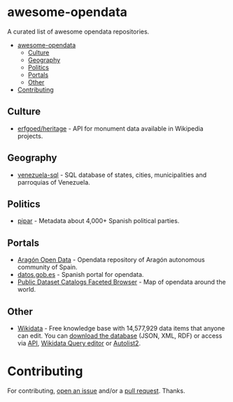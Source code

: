 # awesome-opendata

A curated list of awesome opendata repositories.

- [awesome-opendata](#awesome-opendata)
    - [Culture](#culture)
    - [Geography](#geography)
    - [Politics](#politics)
    - [Portals](#portals)
    - [Other](#other)
- [Contributing](#contributing)

## Culture

* [erfgoed/heritage](https://tools.wmflabs.org/heritage/api/api.php) - API for monument data available in Wikipedia projects.

## Geography

* [venezuela-sql](https://github.com/marydn/venezuela-sql) - SQL database of states, cities, municipalities and parroquias of Venezuela.

## Politics

* [pipar](https://github.com/imdario/pipar) - Metadata about 4,000+ Spanish political parties.

## Portals

* [Aragón Open Data](https://github.com/aragonopendata) - Opendata repository of Aragón autonomous community of Spain.
* [datos.gob.es](http://datos.gob.es/) - Spanish portal for opendata.
* [Public Dataset Catalogs Faceted Browser](http://datos.fundacionctic.org/sandbox/catalog/faceted/) - Map of opendata around the world.

## Other

* [Wikidata](https://www.wikidata.org/) - Free knowledge base with 14,577,929 data items that anyone can edit. You can [download the database](https://www.wikidata.org/wiki/Wikidata:Database_download) (JSON, XML, RDF) or access via [API](https://www.wikidata.org/w/api.php), [Wikidata Query editor](https://wdq.wmflabs.org/wdq/) or [Autolist2](https://tools.wmflabs.org/autolist/index.php).

# Contributing

For contributing, [open an issue](https://github.com/emijrp/awesome-opendata/issues) and/or a [pull request](https://github.com/emijrp/awesome-opendata/pulls). Thanks.
